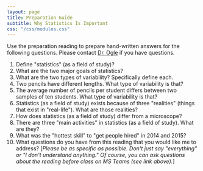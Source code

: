 ```yaml
---
layout: page
title: Preparation Guide
subtitle: Why Statistics Is Important
css: "/css/modules.css"
---
```


<div class="alert alert-warning">
Use the preparation reading to prepare hand-written answers for the following questions. Please contact <a href="https://teams.microsoft.com/l/channel/19%3ad26a8cc37740458aaf93fe10815c9eb1%40thread.tacv2/Questions%2520-%2520Preparation%2520Guide?groupId=1c605bf3-86b9-4b57-8b0c-1753c67bf54a&tenantId=b70d8bab-80b6-4766-b5da-fcfdabdf71c7" target="_blank">Dr. Ogle</a> if you have questions.
</div>

1. Define "statistics" (as a field of study)?
1. What are the two major goals of statistics?
1. What are the two types of variability? Specifically define each.
1. Two pencils have different lengths. What type of variability is that?
1. The average number of pencils per student differs between two samples of ten students. What type of variability is that?
1. Statistics (as a field of study) exists because of three "realities" (things that exist in "real-life"). What are those realities?
1. How does statistics (as a field of study) differ from a microscope?
1. There are three "main activities" in statistics (as a field of study). What are they?
1. What was the "hottest skill" to "get people hired" in 2014 and 2015?
1. What questions do you have from this reading that you would like me to address? [*Please be as specific as possible. Don't just say "everything" or "I don't understand anything." Of course, you can ask questions about the reading before class on MS Teams (see link above).*]
